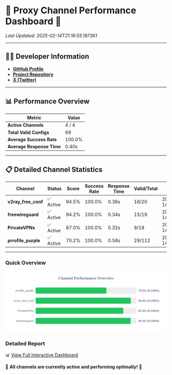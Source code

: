 # 🌟 Proxy Channel Performance Dashboard 🌟

_Last Updated: 2025-02-14T21:16:55.197361_

---

## 👩‍💻 Developer Information

- **[GitHub Profile](https://github.com/4n0nymou3)**  
- **[Project Repository](https://github.com/4n0nymou3/multi-proxy-config-fetcher)**  
- **[X (Twitter)](https://x.com/4n0nymou3)**  

---

## 📊 Performance Overview

| Metric                | Value       |
|-----------------------|-------------|
| **Active Channels**   | 4 / 4       |
| **Total Valid Configs** | 69          |
| **Average Success Rate** | 100.0%      |
| **Average Response Time** | 0.40s       |

---

## 📋 Detailed Channel Statistics

| Channel          | Status     | Score  | Success Rate | Response Time | Valid/Total | Last Success               |
|------------------|------------|--------|--------------|---------------|-------------|----------------------------|
| **v2ray_free_conf**  | ✅ Active  | 94.5%  | 100.0% | 0.36s         | 16/20       | 2025-02-14T21:16:54.472389 |
| **freewireguard**  | ✅ Active  | 94.2%  | 100.0% | 0.34s         | 15/19       | 2025-02-14T21:16:55.195449 |
| **PrivateVPNs**  | ✅ Active  | 87.0%  | 100.0% | 0.32s         | 9/18       | 2025-02-14T21:16:54.830735 |
| **prrofile_purple**  | ✅ Active  | 70.2%  | 100.0% | 0.58s         | 29/112       | 2025-02-14T21:16:54.059851 |

---

### Quick Overview
<div align="center">
  <a href="https://raw.githubusercontent.com/nullluser/NullRepo/refs/heads/main/assets/channel_stats_chart.svg">
    <img src="https://raw.githubusercontent.com/nullluser/NullRepo/refs/heads/main/assets/channel_stats_chart.svg" alt="Source Performance Statistics" width="800">
  </a>
</div>

### Detailed Report
📊 [View Full Interactive Dashboard](https://htmlpreview.github.io/?https://github.com/nullluser/NullRepo/blob/main/assets/performance_report.html)

🎉 **All channels are currently active and performing optimally!** 🎉
